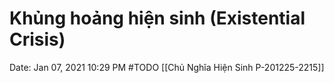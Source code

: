 # Khủng hoảng hiện sinh (Existential Crisis)

Date: Jan 07, 2021 10:29 PM
#TODO 
[[Chủ Nghĩa Hiện Sinh P-201225-2215]]

